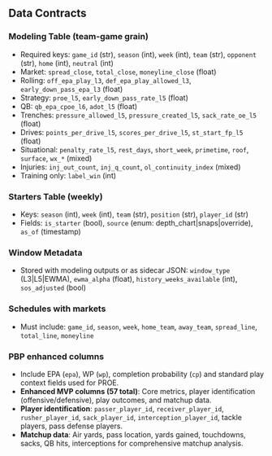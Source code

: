 ## Data Contracts

### Modeling Table (team-game grain)

- Required keys: `game_id` (str), `season` (int), `week` (int), `team` (str), `opponent` (str), `home` (int), `neutral` (int)
- Market: `spread_close`, `total_close`, `moneyline_close` (float)
- Rolling: `off_epa_play_l3`, `def_epa_play_allowed_l3`, `early_down_pass_epa_l3` (float)
- Strategy: `proe_l5`, `early_down_pass_rate_l5` (float)
- QB: `qb_epa_cpoe_l6`, `adot_l5` (float)
- Trenches: `pressure_allowed_l5`, `pressure_created_l5`, `sack_rate_oe_l5` (float)
- Drives: `points_per_drive_l5`, `scores_per_drive_l5`, `st_start_fp_l5` (float)
- Situational: `penalty_rate_l5`, `rest_days`, `short_week`, `primetime`, `roof`, `surface`, `wx_*` (mixed)
- Injuries: `inj_out_count`, `inj_q_count`, `ol_continuity_index` (mixed)
- Training only: `label_win` (int)

### Starters Table (weekly)

- Keys: `season` (int), `week` (int), `team` (str), `position` (str), `player_id` (str)
- Fields: `is_starter` (bool), `source` (enum: depth_chart|snaps|override), `as_of` (timestamp)

### Window Metadata

- Stored with modeling outputs or as sidecar JSON: `window_type` (L3|L5|EWMA), `ewma_alpha` (float), `history_weeks_available` (int), `sos_adjusted` (bool)

### Schedules with markets

- Must include: `game_id`, `season`, `week`, `home_team`, `away_team`, `spread_line`, `total_line`, `moneyline`

### PBP enhanced columns

- Include EPA (`epa`), WP (`wp`), completion probability (`cp`) and standard play context fields used for PROE.
- **Enhanced MVP columns (57 total)**: Core metrics, player identification (offensive/defensive), play outcomes, and matchup data.
- **Player identification**: `passer_player_id`, `receiver_player_id`, `rusher_player_id`, `sack_player_id`, `interception_player_id`, tackle players, pass defense players.
- **Matchup data**: Air yards, pass location, yards gained, touchdowns, sacks, QB hits, interceptions for comprehensive matchup analysis.


